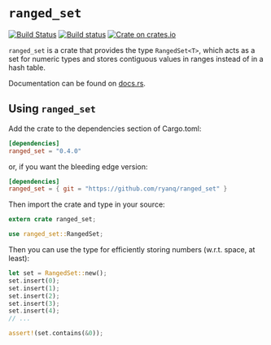 `ranged_set`
============

[![Build Status][travis-badge]][travis-ci]
[![Build status][appveyor-badge]][appveyor-ci]
[![Crate on crates.io][crates.io-badge]][crates.io]

`ranged_set` is a crate that provides the type `RangedSet<T>`, which
acts as a set for numeric types and stores contiguous values in ranges
instead of in a hash table.

Documentation can be found on [docs.rs].

Using `ranged_set`
------------------

Add the crate to the dependencies section of Cargo.toml:

```toml
[dependencies]
ranged_set = "0.4.0"
```

or, if you want the bleeding edge version:

```toml
[dependencies]
ranged_set = { git = "https://github.com/ryanq/ranged_set" }
```

Then import the crate and type in your source:

```rust
extern crate ranged_set;

use ranged_set::RangedSet;
```

Then you can use the type for efficiently storing numbers (w.r.t. space,
at least):

```rust
let set = RangedSet::new();
set.insert(0);
set.insert(1);
set.insert(2);
set.insert(3);
set.insert(4);
// ...

assert!(set.contains(&0));
```

[travis-badge]: https://travis-ci.org/ryanq/ranged_set.svg?branch=master
[travis-ci]: https://travis-ci.org/ryanq/ranged_set
[appveyor-badge]: https://ci.appveyor.com/api/projects/status/3qth32heony0a0nw?svg=true
[appveyor-ci]: https://ci.appveyor.com/project/ryanq/ranged-set
[crates.io-badge]: https://img.shields.io/crates/v/ranged_set.svg
[crates.io]: https://crates.io/crates/ranged_set
[docs.rs]: https://docs.rs/ranged_set/0.2.0/ranged_set/
